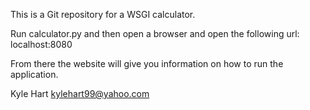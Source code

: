 This is a Git repository for a WSGI calculator.

Run calculator.py and then open a browser and open the following url:
localhost:8080

From there the website will give you information on how to run the application.

Kyle Hart
kylehart99@yahoo.com
